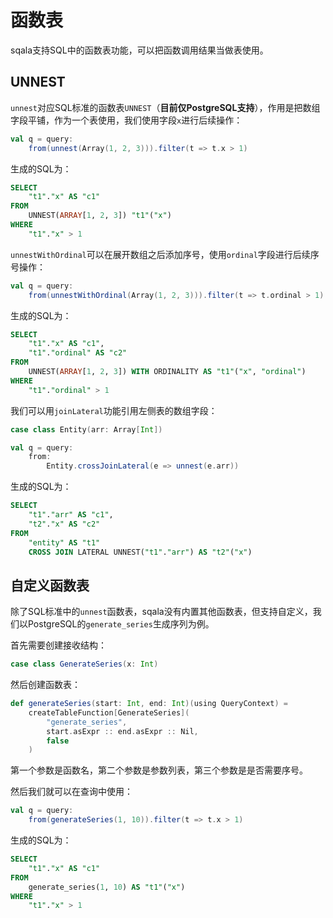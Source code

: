 # 函数表

sqala支持SQL中的函数表功能，可以把函数调用结果当做表使用。

## UNNEST

`unnest`对应SQL标准的函数表`UNNEST`（**目前仅PostgreSQL支持**），作用是把数组字段平铺，作为一个表使用，我们使用字段`x`进行后续操作：

```scala
val q = query:
    from(unnest(Array(1, 2, 3))).filter(t => t.x > 1)
```

生成的SQL为：

```sql
SELECT
    "t1"."x" AS "c1"
FROM
    UNNEST(ARRAY[1, 2, 3]) "t1"("x")
WHERE
    "t1"."x" > 1
```

`unnestWithOrdinal`可以在展开数组之后添加序号，使用`ordinal`字段进行后续序号操作：

```scala
val q = query:
    from(unnestWithOrdinal(Array(1, 2, 3))).filter(t => t.ordinal > 1)
```

生成的SQL为：

```sql
SELECT
    "t1"."x" AS "c1",
    "t1"."ordinal" AS "c2"
FROM
    UNNEST(ARRAY[1, 2, 3]) WITH ORDINALITY AS "t1"("x", "ordinal")
WHERE
    "t1"."ordinal" > 1
```

我们可以用`joinLateral`功能引用左侧表的数组字段：

```scala
case class Entity(arr: Array[Int])

val q = query:
    from:
        Entity.crossJoinLateral(e => unnest(e.arr))
```

生成的SQL为：

```sql
SELECT
    "t1"."arr" AS "c1",
    "t2"."x" AS "c2"
FROM
    "entity" AS "t1"
    CROSS JOIN LATERAL UNNEST("t1"."arr") AS "t2"("x")
```

## 自定义函数表

除了SQL标准中的`unnest`函数表，sqala没有内置其他函数表，但支持自定义，我们以PostgreSQL的`generate_series`生成序列为例。

首先需要创建接收结构：

```scala
case class GenerateSeries(x: Int)
```

然后创建函数表：

```scala
def generateSeries(start: Int, end: Int)(using QueryContext) = 
    createTableFunction[GenerateSeries](
        "generate_series", 
        start.asExpr :: end.asExpr :: Nil, 
        false
    )
```

第一个参数是函数名，第二个参数是参数列表，第三个参数是是否需要序号。

然后我们就可以在查询中使用：

```scala
val q = query:
    from(generateSeries(1, 10)).filter(t => t.x > 1)
```

生成的SQL为：

```sql
SELECT
    "t1"."x" AS "c1"
FROM
    generate_series(1, 10) AS "t1"("x")
WHERE
    "t1"."x" > 1
```